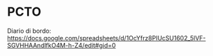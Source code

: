 # PCTO
Diario di bordo: https://docs.google.com/spreadsheets/d/1OcYfrz8PIUcSU1602_5lVF-SGVHHAAndlfkO4M-h-Z4/edit#gid=0
